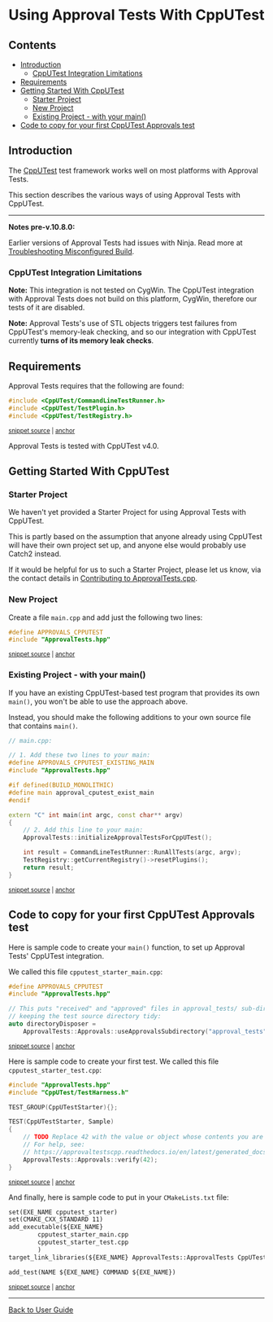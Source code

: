<a id="top"></a>

# Using Approval Tests With CppUTest

<!-- toc -->
## Contents

  * [Introduction](#introduction)
    * [CppUTest Integration Limitations](#cpputest-integration-limitations)
  * [Requirements](#requirements)
  * [Getting Started With CppUTest](#getting-started-with-cpputest)
    * [Starter Project](#starter-project)
    * [New Project](#new-project)
    * [Existing Project - with your main()](#existing-project---with-your-main)
  * [Code to copy for your first CppUTest Approvals test](#code-to-copy-for-your-first-cpputest-approvals-test)<!-- endToc -->

## Introduction

The [CppUTest](http://cpputest.github.io/) test framework works well on most platforms with Approval Tests.

This section describes the various ways of using Approval Tests with CppUTest.

---

**Notes pre-v.10.8.0:**<!-- include: include_ninja_warning_note. path: /doc/include_ninja_warning_note.include.md -->

Earlier versions of Approval Tests had issues with Ninja. Read more
at [Troubleshooting Misconfigured Build](/doc/TroubleshootingMisconfiguredBuild.md#top).<!-- endInclude -->

### CppUTest Integration Limitations

**Note:** This integration is not tested on CygWin. The CppUTest integration with Approval Tests does not build on this
platform, CygWin, therefore our tests of it are disabled.

**Note:** Approval Tests's use of STL objects triggers test failures from CppUTest's memory-leak checking, and so our
integration with CppUTest currently **turns of its memory leak checks**.

## Requirements

Approval Tests requires that the following are found:

<!-- snippet: required_headers_for_cpputest -->
<a id='snippet-required_headers_for_cpputest'></a>
```h
#include <CppUTest/CommandLineTestRunner.h>
#include <CppUTest/TestPlugin.h>
#include <CppUTest/TestRegistry.h>
```
<sup><a href='/ApprovalTests/integrations/cpputest/CppUTestApprovals.h#L14-L18' title='Snippet source file'>snippet source</a> | <a href='#snippet-required_headers_for_cpputest' title='Start of snippet'>anchor</a></sup>
<!-- endSnippet -->

Approval Tests is tested with CppUTest v4.0. 

## Getting Started With CppUTest

### Starter Project

We haven't yet provided a Starter Project for using Approval Tests with CppUTest.

This is partly based on the assumption that anyone already using CppUTest will have their own project set up, and anyone
else would probably use Catch2 instead.

If it would be helpful for us to such a Starter Project, please let us know, via the contact details
in [Contributing to ApprovalTests.cpp](/doc/Contributing.md#top).

### New Project

Create a file `main.cpp` and add just the following two lines:

<!-- snippet: cpputest_main -->
<a id='snippet-cpputest_main'></a>
```cpp
#define APPROVALS_CPPUTEST
#include "ApprovalTests.hpp"
```
<sup><a href='/tests/CppUTest_Tests/cputest_main.cpp#L1-L4' title='Snippet source file'>snippet source</a> | <a href='#snippet-cpputest_main' title='Start of snippet'>anchor</a></sup>
<!-- endSnippet -->

### Existing Project - with your main()

If you have an existing CppUTest-based test program that provides its own `main()`, you won't be able to use the
approach above.

Instead, you should make the following additions to your own source file that contains `main()`.

<!-- snippet: cpputest_existing_main -->
<a id='snippet-cpputest_existing_main'></a>
```cpp
// main.cpp:

// 1. Add these two lines to your main:
#define APPROVALS_CPPUTEST_EXISTING_MAIN
#include "ApprovalTests.hpp"

#if defined(BUILD_MONOLITHIC)
#define main approval_cputest_exist_main
#endif

extern "C" int main(int argc, const char** argv)
{
    // 2. Add this line to your main:
    ApprovalTests::initializeApprovalTestsForCppUTest();

    int result = CommandLineTestRunner::RunAllTests(argc, argv);
    TestRegistry::getCurrentRegistry()->resetPlugins();
    return result;
}
```
<sup><a href='/examples/cpputest_existing_main/cpputest_exist_main.cpp#L1-L21' title='Snippet source file'>snippet source</a> | <a href='#snippet-cpputest_existing_main' title='Start of snippet'>anchor</a></sup>
<!-- endSnippet -->

## Code to copy for your first CppUTest Approvals test

Here is sample code to create your `main()` function, to set up Approval Tests' CppUTest integration.

We called this file `cpputest_starter_main.cpp`:

<!-- snippet: cpputest_starter_main.cpp -->
<a id='snippet-cpputest_starter_main.cpp'></a>
```cpp
#define APPROVALS_CPPUTEST
#include "ApprovalTests.hpp"

// This puts "received" and "approved" files in approval_tests/ sub-directory,
// keeping the test source directory tidy:
auto directoryDisposer =
    ApprovalTests::Approvals::useApprovalsSubdirectory("approval_tests");
```
<sup><a href='/examples/cpputest_starter/cpputest_starter_main.cpp#L1-L7' title='Snippet source file'>snippet source</a> | <a href='#snippet-cpputest_starter_main.cpp' title='Start of snippet'>anchor</a></sup>
<!-- endSnippet -->

Here is sample code to create your first test. We called this file `cpputest_starter_test.cpp`:

<!-- snippet: cpputest_starter_test.cpp -->
<a id='snippet-cpputest_starter_test.cpp'></a>
```cpp
#include "ApprovalTests.hpp"
#include "CppUTest/TestHarness.h"

TEST_GROUP(CppUTestStarter){};

TEST(CppUTestStarter, Sample)
{
    // TODO Replace 42 with the value or object whose contents you are verifying.
    // For help, see:
    // https://approvaltestscpp.readthedocs.io/en/latest/generated_docs/ToString.html
    ApprovalTests::Approvals::verify(42);
}
```
<sup><a href='/examples/cpputest_starter/cpputest_starter_test.cpp#L1-L12' title='Snippet source file'>snippet source</a> | <a href='#snippet-cpputest_starter_test.cpp' title='Start of snippet'>anchor</a></sup>
<!-- endSnippet -->

And finally, here is sample code to put in your `CMakeLists.txt` file:

<!-- snippet: cpputest_starter_cmake -->
<a id='snippet-cpputest_starter_cmake'></a>
```txt
set(EXE_NAME cpputest_starter)
set(CMAKE_CXX_STANDARD 11)
add_executable(${EXE_NAME}
        cpputest_starter_main.cpp
        cpputest_starter_test.cpp
        )
target_link_libraries(${EXE_NAME} ApprovalTests::ApprovalTests CppUTest)

add_test(NAME ${EXE_NAME} COMMAND ${EXE_NAME})
```
<sup><a href='/examples/cpputest_starter/CMakeLists.txt#L5-L15' title='Snippet source file'>snippet source</a> | <a href='#snippet-cpputest_starter_cmake' title='Start of snippet'>anchor</a></sup>
<!-- endSnippet -->

---

[Back to User Guide](/doc/README.md#top)

